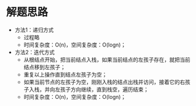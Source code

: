 # 解题思路
- 方法1：递归方式
	- 过程略
	- 时间复杂度：O(n)，空间复杂度：O(logn)；
- 方法2：迭代方式
	- 从根结点开始，把当前结点入栈，如果当前结点的左孩子存在，就把当前结点移到左孩子；
	- 重复以上操作直到结点左孩子为空；
	- 如果当前节点的左孩子为空，刚刚入栈的结点出栈并访问，接着它的右孩子入栈，并向左孩子方向继续，直到栈空，遍历结束；
	- 时间复杂度：O(n)，空间复杂度：O(logn)；